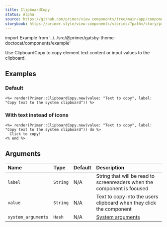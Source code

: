 ```yaml
---
title: ClipboardCopy
status: Alpha
source: https://github.com/primer/view_components/tree/main/app/components/primer/clipboard_copy.rb
storybook: https://primer.style/view-components/stories/?path=/story/primer-clipboard-copy-component
---
```


import Example from '../../src/@primer/gatsby-theme-doctocat/components/example'

<!-- Warning: AUTO-GENERATED file, do not edit. Add code comments to your Ruby instead <3 -->

Use ClipboardCopy to copy element text content or input values to the clipboard.

## Examples

### Default

<Example src="<clipboard-copy value='Text to copy' aria-label='Copy text to the system clipboard'>    <svg class='octicon octicon-clippy' height='16' viewBox='0 0 16 16' version='1.1' width='16' aria-hidden='true'><path fill-rule='evenodd' d='M5.75 1a.75.75 0 00-.75.75v3c0 .414.336.75.75.75h4.5a.75.75 0 00.75-.75v-3a.75.75 0 00-.75-.75h-4.5zm.75 3V2.5h3V4h-3zm-2.874-.467a.75.75 0 00-.752-1.298A1.75 1.75 0 002 3.75v9.5c0 .966.784 1.75 1.75 1.75h8.5A1.75 1.75 0 0014 13.25v-9.5a1.75 1.75 0 00-.874-1.515.75.75 0 10-.752 1.298.25.25 0 01.126.217v9.5a.25.25 0 01-.25.25h-8.5a.25.25 0 01-.25-.25v-9.5a.25.25 0 01.126-.217z'></path></svg>    <svg style='display: none;' class='octicon octicon-check color-icon-success' height='16' viewBox='0 0 16 16' version='1.1' width='16' aria-hidden='true'><path fill-rule='evenodd' d='M13.78 4.22a.75.75 0 010 1.06l-7.25 7.25a.75.75 0 01-1.06 0L2.22 9.28a.75.75 0 011.06-1.06L6 10.94l6.72-6.72a.75.75 0 011.06 0z'></path></svg></clipboard-copy>" />

```erb
<%= render(Primer::ClipboardCopy.new(value: "Text to copy", label: "Copy text to the system clipboard")) %>
```

### With text instead of icons

<Example src="<clipboard-copy value='Text to copy' aria-label='Copy text to the system clipboard'>      Click to copy!</clipboard-copy>" />

```erb
<%= render(Primer::ClipboardCopy.new(value: "Text to copy", label: "Copy text to the system clipboard")) do %>
  Click to copy!
<% end %>
```

## Arguments

| Name | Type | Default | Description |
| :- | :- | :- | :- |
| `label` | `String` | N/A | String that will be read to screenreaders when the component is focused |
| `value` | `String` | N/A | Text to copy into the users clipboard when they click the component |
| `system_arguments` | `Hash` | N/A | [System arguments](/system-arguments) |
